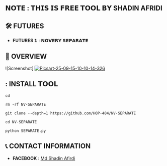 ## 𝗡𝗢𝗧𝗘 : 𝗧𝗛𝗜𝗦 𝗜𝗦 𝗙𝗥𝗘𝗘 𝗧𝗢𝗢𝗟 𝗕𝗬 SHADIN AFRIDI
 
## :hammer_and_wrench: FUTURES
 
- **FUTURES 𝟭** : 𝗡𝗢𝗩𝗘𝗥𝗬 𝗦𝗘𝗣𝗔𝗥𝗔𝗧𝗘
## :star2: OVERVIEW

 ![Screenshot] <a href="https://ibb.co.com/bRY6hfzH"><img src="https://i.ibb.co.com/HpRKvJnN/Picsart-25-09-15-10-10-14-326.jpg" alt="Picsart-25-09-15-10-10-14-326" border="0"></a>
## : INSTALL 𝗧𝗢𝗢𝗟
 
```
cd

rm -rf NV-SEPARATE

git clone --depth=1 https://github.com/HOP-404/NV-SEPARATE

cd NV-SEPARATE

python SEPARATE.py
```

## :telephone_receiver: CONTACT INFORMATION
 
- **FACEBOOK** : [Md Shadin Afirdi](https://www.facebook.com/Shadin.Rupa.143)

